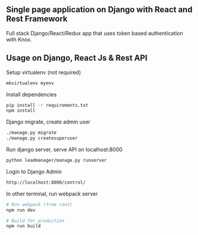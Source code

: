 Single page application on Django with React and Rest Framework
--------------------------------------------- 
Full stack Django/React/Redux app that uses token based authentication with Knox.

## Usage on Django, React Js & Rest API

Setup virtualenv (not required)
```bash
mkvirtualenv myenv
```

Install dependencies
```bash
pip install -r requirements.txt
npm install
```

Django migrate, create admin user
```bash
./manage.py migrate
./manage.py createsuperuser
```

Run django server, serve API on localhost:8000
```bash
python leadmanager/manage.py runserver
```

Login to Django Admin
```bash
http://localhost:8000/control/
```

In other terminal, run webpack server
```bash
# Run webpack (from root)
npm run dev

# Build for production
npm run build
```